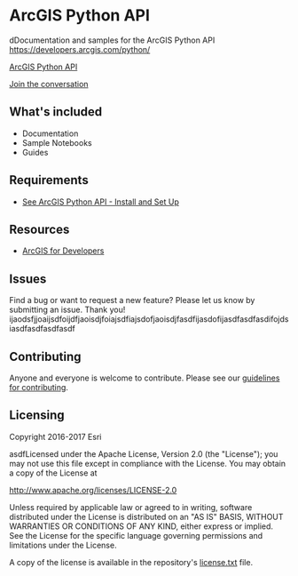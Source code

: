 # ArcGIS Python API
dDocumentation and samples for the ArcGIS Python API https://developers.arcgis.com/python/ 

[ArcGIS Python API](https://developers.arcgis.com/python/)

[Join the conversation](https://geonet.esri.com/groups/arcgis-python-api/)

## What's included

* Documentation
* Sample Notebooks
* Guides

## Requirements

* [See ArcGIS Python API - Install and Set Up](https://developers.arcgis.com/python/guide/install-and-set-up/)

## Resources

* [ArcGIS for Developers](https://developers.arcgis.com/python/)

## Issues

Find a bug or want to request a new feature?  Please let us know by submitting an issue.  Thank you!
ijaodsfjjoaijsdfoijdfjaoisdjfoiajsdfiajsdofjaoisdjfasdfijasdofijasdfasdfasdifojdsiasdfasdfasdfasdf

## Contributing

Anyone and everyone is welcome to contribute. Please see our [guidelines for contributing](https://github.com/esri/contributing).

## Licensing
Copyright 2016-2017 Esri

asdfLicensed under the Apache License, Version 2.0 (the "License");
you may not use this file except in compliance with the License.
You may obtain a copy of the License at

   http://www.apache.org/licenses/LICENSE-2.0

Unless required by applicable law or agreed to in writing, software
distributed under the License is distributed on an "AS IS" BASIS,
WITHOUT WARRANTIES OR CONDITIONS OF ANY KIND, either express or implied.
See the License for the specific language governing permissions and
limitations under the License.

A copy of the license is available in the repository's [license.txt](https://github.com/Esri/arcgis-python-api/blob/master/license.txt) file.
